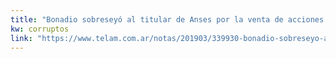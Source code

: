 ```yaml
---
title: "Bonadio sobreseyó al titular de Anses por la venta de acciones - Télam - Agencia Nacional de Noticias"
kw: corruptos
link: "https://www.telam.com.ar/notas/201903/339930-bonadio-sobreseyo-al-titular-de-anses-por-la-venta-de-acciones.html"
---
```


